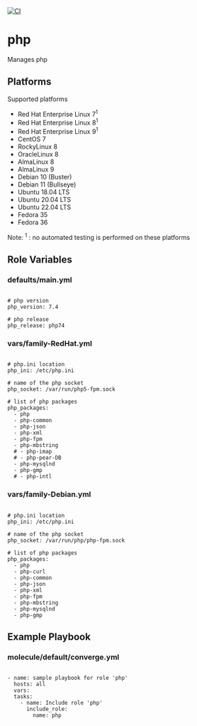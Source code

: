 [![CI](https://github.com/de-it-krachten/ansible-role-php/workflows/CI/badge.svg?event=push)](https://github.com/de-it-krachten/ansible-role-php/actions?query=workflow%3ACI)


# php

Manages php


## Platforms

Supported platforms

- Red Hat Enterprise Linux 7<sup>1</sup>
- Red Hat Enterprise Linux 8<sup>1</sup>
- Red Hat Enterprise Linux 9<sup>1</sup>
- CentOS 7
- RockyLinux 8
- OracleLinux 8
- AlmaLinux 8
- AlmaLinux 9
- Debian 10 (Buster)
- Debian 11 (Bullseye)
- Ubuntu 18.04 LTS
- Ubuntu 20.04 LTS
- Ubuntu 22.04 LTS
- Fedora 35
- Fedora 36

Note:
<sup>1</sup> : no automated testing is performed on these platforms

## Role Variables
### defaults/main.yml
<pre><code>
# php version
php_version: 7.4

# php release
php_release: php74
</pre></code>

### vars/family-RedHat.yml
<pre><code>
# php.ini location
php_ini: /etc/php.ini

# name of the php socket
php_socket: /var/run/php5-fpm.sock

# list of php packages
php_packages:
  - php
  - php-common
  - php-json
  - php-xml
  - php-fpm
  - php-mbstring
  # - php-imap
  # - php-pear-DB
  - php-mysqlnd
  - php-gmp
  # - php-intl
</pre></code>

### vars/family-Debian.yml
<pre><code>
# php.ini location
php_ini: /etc/php.ini

# name of the php socket
php_socket: /var/run/php/php-fpm.sock

# list of php packages
php_packages:
  - php
  - php-curl
  - php-common
  - php-json
  - php-xml
  - php-fpm
  - php-mbstring
  - php-mysqlnd
  - php-gmp
</pre></code>



## Example Playbook
### molecule/default/converge.yml
<pre><code>
- name: sample playbook for role 'php'
  hosts: all
  vars:
  tasks:
    - name: Include role 'php'
      include_role:
        name: php
</pre></code>
